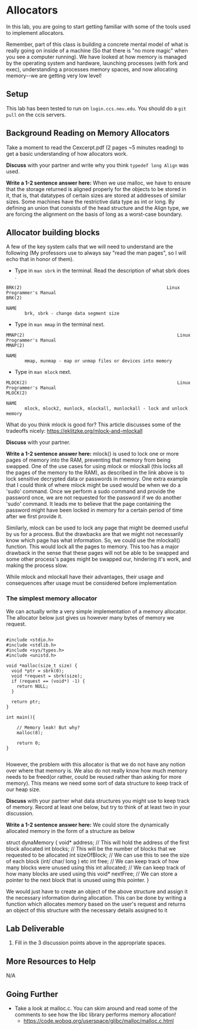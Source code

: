 # Allocators

In this lab, you are going to start getting familiar with some of the tools used to implement allocators. 

Remember, part of this class is building a concrete mental model of what is really going on inside of a machine (So that there is "no more magic" when you see a computer running). We have looked at how memory is managed by the operating system and hardware, launching processes (with fork and exec), understanding a processes memory spaces, and now allocating memory--we are getting very low level!

## Setup

This lab has been tested to run on `login.ccs.neu.edu`. You should do a `git pull` on the ccis servers.

## Background Reading on Memory Allocators

Take a moment to read the Cexcerpt.pdf (2 pages ~5 minutes reading) to get a basic understanding of how allocators work. 

**Discuss** with your partner and write why you think `typedef long Align` was used. 

**Write a 1-2 sentence answer here:**
When we use malloc, we have to ensure that the storage returned is aligned properly for the objects to be stored in it, that is, that datatypes of certain sizes are stored at addresses of similar sizes. Some machines have the restrictive data type as int or long. By defining an union that consists of the head structure and the Align type, we are forcing the alignment on the basis of long as a worst-case boundary.


## Allocator building blocks

A few of the key system calls that we will need to understand are the following (My professors use to always say "read the man pages", so I will echo that in honor of them).

* Type in `man sbrk` in the terminal. Read the description of what sbrk does .

```
BRK(2)                                                       Linux Programmer's Manual                                                      BRK(2)

NAME
       brk, sbrk - change data segment size

```

* Type in `man mmap` in the terminal next.

```
MMAP(2)                                                          Linux Programmer's Manual                                                         MMAP(2)

NAME
       mmap, munmap - map or unmap files or devices into memory
```

* Type in `man mlock` next.

```
MLOCK(2)                                                         Linux Programmer's Manual                                                        MLOCK(2)

NAME
       mlock, mlock2, munlock, mlockall, munlockall - lock and unlock memory
```

What do you think mlock is good for? This article discusses some of the tradeoffs nicely: https://eklitzke.org/mlock-and-mlockall

**Discuss** with your partner.

**Write a 1-2 sentence answer here:**
mlock() is used to lock one or more pages of memory into the RAM, preventing that memory from being swapped. One of the use cases for using mlock or mlockall (this locks all the pages of the memory to the RAM), as described in the link above is to lock sensitive decrypted data or passwords in memory. One extra example that I could think of where mlock might be used would be when we do a 'sudo' command. Once we perform a sudo command and provide the password once, we are not requested for the password if we do another 'sudo' command. It leads me to believe that the page containing the password might have been locked in memory for a certain period of time after we first provide it. 

Similarly, mlock can be used to lock any page that might be deemed useful by us for a process. But the drawbacks are that we might not necessarily know which page has what information. So, we could use the mlockall() function. This would lock all the pages to memory. This too has a major drawback in the sense that these pages will not be able to be swapped and some other process's pages might be swapped our, hindering it's work, and making the process slow. 

While mlock and mlockall have their advantages, their usage and consequences after usage must be considered before implementation

### The simplest memory allocator

We can actually write a very simple implementation of a memory allocator. The allocator below just gives us however many bytes of memory we request. 

```

#include <stdio.h>
#include <stdlib.h>
#include <sys/types.h>
#include <unistd.h>

void *malloc(size_t size) {
  void *ptr = sbrk(0);
  void *request = sbrk(size);
  if (request == (void*) -1) {
    return NULL; 
  }
  
  return ptr;
}

int main(){

	// Memory leak! But why?
	malloc(8);

	return 0;
}


```

However, the problem with this allocator is that we do not have any notion over where that memory is. We also do not really know how much memory needs to be freed(or rather, could be reused rather than asking for more memory). This means we need some sort of data structure to keep track of our heap size.

**Discuss** with your partner what data structures you might use to keep track of memory. Record at least one below, but try to think of at least two in your discussion.

**Write a 1-2 sentence answer here:**
We could store the dynamically allocated memory in the form of a structure as below

struct dynaMemory
{
    void* address;   // This will hold the address of the first block allocated
    int blocks;          // This will be the number of blocks that we requested to be allocated
    int sizeOfBlock; // We can use this to see the size of each block (int/ char/ long ) etc
    int free;              // We can keep track of how many blocks were unused using this
    int allocated;      // We can keep track of how many blocks are used using this
    void* nextFree;  // We can store a pointer to the next block that is unused using this pointer.
}

We would just have to create an object of the above structure and assign it the necessary information during allocation. This can be done by writing a function which allocates memory based on the user's request and returns an object of this structure with the necessary details assigned to it 

## Lab Deliverable

1. Fill in the 3 discussion points above in the appropriate spaces.

## More Resources to Help

N/A

## Going Further

* Take a look at malloc.c. You can skim around and read some of the comments to see how the libc library performs memory allocation!
  * https://code.woboq.org/userspace/glibc/malloc/malloc.c.html
